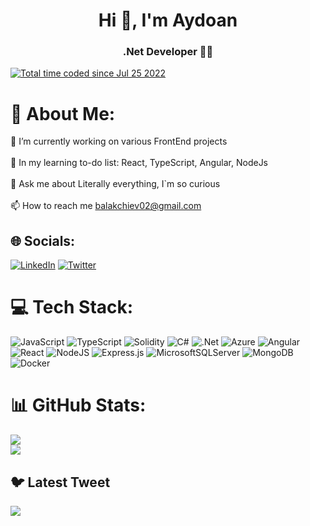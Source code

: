 <h1 align="center">Hi 👋, I'm Aydoan</h1>
<h3 align="center">.Net Developer 🧑‍💻</h3>

<a href="https://wakatime.com/@282b4541-7dc2-4359-870e-1b1b2b6bfc9b"><img  src="https://wakatime.com/badge/user/282b4541-7dc2-4359-870e-1b1b2b6bfc9b.svg" alt="Total time coded since Jul 25 2022" /></a>

# 💫 About Me:
🔭 I’m currently working on various FrontEnd projects<br><br>🌱 In my learning to-do list: React, TypeScript, Angular, NodeJs<br><br>💬 Ask me about Literally everything, I`m so curious<br><br>📫 How to reach me balakchiev02@gmail.com


## 🌐 Socials:
[![LinkedIn](https://img.shields.io/badge/LinkedIn-%230077B5.svg?logo=linkedin&logoColor=white)](https://linkedin.com/in/aydoanb) [![Twitter](https://img.shields.io/badge/Twitter-%231DA1F2.svg?logo=Twitter&logoColor=white)](https://twitter.com/Blckhv) 

# 💻 Tech Stack:
![JavaScript](https://img.shields.io/badge/javascript-%23323330.svg?style=for-the-badge&logo=javascript&logoColor=%23F7DF1E) ![TypeScript](https://img.shields.io/badge/typescript-%23007ACC.svg?style=for-the-badge&logo=typescript&logoColor=white) ![Solidity](https://img.shields.io/badge/Solidity-%23363636.svg?style=for-the-badge&logo=solidity&logoColor=white) ![C#](https://img.shields.io/badge/c%23-%23239120.svg?style=for-the-badge&logo=c-sharp&logoColor=white) ![.Net](https://img.shields.io/badge/.NET-5C2D91?style=for-the-badge&logo=.net&logoColor=white) ![Azure](https://img.shields.io/badge/azure-%230072C6.svg?style=for-the-badge&logo=azure-devops&logoColor=white)  ![Angular](https://img.shields.io/badge/angular-%23DD0031.svg?style=for-the-badge&logo=angular&logoColor=white) ![React](https://img.shields.io/badge/react-%2320232a.svg?style=for-the-badge&logo=react&logoColor=%2361DAFB) ![NodeJS](https://img.shields.io/badge/node.js-6DA55F?style=for-the-badge&logo=node.js&logoColor=white) ![Express.js](https://img.shields.io/badge/express.js-%23404d59.svg?style=for-the-badge&logo=express&logoColor=%2361DAFB) ![MicrosoftSQLServer](https://img.shields.io/badge/Microsoft%20SQL%20Sever-CC2927?style=for-the-badge&logo=microsoft%20sql%20server&logoColor=white) ![MongoDB](https://img.shields.io/badge/MongoDB-%234ea94b.svg?style=for-the-badge&logo=mongodb&logoColor=white) ![Docker](https://img.shields.io/badge/docker-%230db7ed.svg?style=for-the-badge&logo=docker&logoColor=white)
# 📊 GitHub Stats:
![](https://github-readme-stats.vercel.app/api?username=AydoanB&theme=dark&hide_border=false&include_all_commits=true&count_private=true)<br/>
![](https://github-readme-stats.vercel.app/api/top-langs/?username=AydoanB&theme=dark&hide_border=false&include_all_commits=true&count_private=true&layout=compact)

## 🐦 Latest Tweet
[![](https://gtce.itsvg.in/api?username=Blckhv)](https://github.com/VishwaGauravIn/github-twitter-card-embed)

<!-- Proudly created with GPRM ( https://gprm.itsvg.in ) -->
